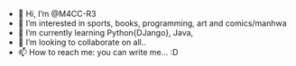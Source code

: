 - 👋 Hi, I’m @M4CC-R3
- 👀 I’m interested in sports, books, programming, art and comics/manhwa
- 🌱 I’m currently learning Python{DJango}, Java, 
- 💞️ I’m looking to collaborate on all..
- 📫 How to reach me: you can write me... :D

<!---
M4CC-R3/M4CC-R3 is a ✨ special ✨ repository because its `README.md` (this file) appears on your GitHub profile.
You can click the Preview link to take a look at your changes.
--->
